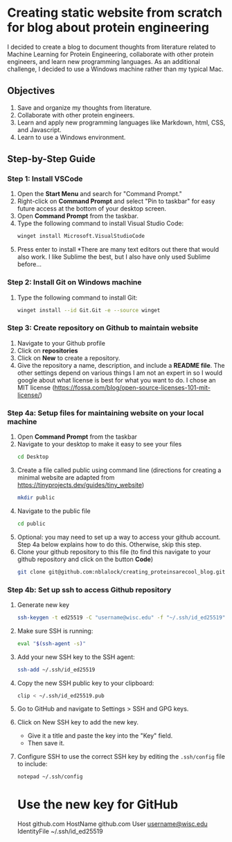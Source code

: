 # Creating static website from scratch for blog about protein engineering

I decided to create a blog to document thoughts from literature related to Machine Learning for Protein Engineering, collaborate with other protein engineers, and learn new programming languages. As an additional challenge, I decided to use a Windows machine rather than my typical Mac.

## Objectives
1. Save and organize my thoughts from literature.
2. Collaborate with other protein engineers.
3. Learn and apply new programming languages like Markdown, html, CSS, and Javascript.
4. Learn to use a Windows environment.

## Step-by-Step Guide

### Step 1: Install VSCode
1. Open the **Start Menu** and search for "Command Prompt."
2. Right-click on **Command Prompt** and select "Pin to taskbar" for easy future access at the bottom of your desktop screen.
3. Open **Command Prompt** from the taskbar.
4. Type the following command to install Visual Studio Code:
   ```bash
   winget install Microsoft.VisualStudioCode
   ```
6. Press enter to install
*There are many text editors out there that would also work. I like Sublime the best, but I also have only used Sublime before...

### Step 2: Install Git on Windows machine
1. Type the following command to install Git:
   ```bash
   winget install --id Git.Git -e --source winget
   ```

### Step 3: Create repository on Github to maintain website
1. Navigate to your Github profile
2. Click on **repositories**
3. Click on **New** to create a repository.
4. Give the repository a name, description, and include a **README file**. The other settings depend on various things I am not an expert in so I would google about what license is best for what you want to do. I chose an MIT license (https://fossa.com/blog/open-source-licenses-101-mit-license/)

### Step 4a: Setup files for maintaining website on your local machine
1. Open **Command Prompt** from the taskbar
2. Navigate to your desktop to make it easy to see your files
   ```bash
   cd Desktop
   ```
3. Create a file called public using command line (directions for creating a minimal website are adapted from https://tinyprojects.dev/guides/tiny_website)
   ```bash
   mkdir public
   ```
4. Navigate to the public file
    ```bash
   cd public
   ```
5. Optional: you may need to set up a way to access your github account. Step 4a below explains how to do this. Otherwise, skip this step.
6. Clone your github repository to this file (to find this navigate to your github repository and click on the button **Code**)
   ```bash
   git clone git@github.com:nblalock/creating_proteinsarecool_blog.git

### Step 4b: Set up ssh to access Github repository
1. Generate new key
    ```bash
    ssh-keygen -t ed25519 -C "username@wisc.edu" -f "~/.ssh/id_ed25519"
    ```
  
2. Make sure SSH is running: 
    ```bash
    eval "$(ssh-agent -s)"
    ```

3. Add your new SSH key to the SSH agent: 
    ```bash
    ssh-add ~/.ssh/id_ed25519
    ```

4. Copy the new SSH public key to your clipboard: 
    ```bash
    clip < ~/.ssh/id_ed25519.pub
    ```

5. Go to GitHub and navigate to Settings > SSH and GPG keys.

6. Click on New SSH key to add the new key. 
    - Give it a title and paste the key into the "Key" field. 
    - Then save it.

7. Configure SSH to use the correct SSH key by editing the `.ssh/config` file to include:
     ```bash
    notepad ~/.ssh/config
    ```
   
    # Use the new key for GitHub
    Host github.com
    HostName github.com
    User username@wisc.edu
    IdentityFile ~/.ssh/id_ed25519
    ```


